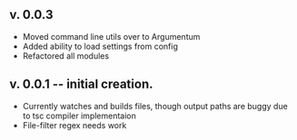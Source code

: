 v. 0.0.3  
-----------
- Moved command line utils over to Argumentum
- Added ability to load settings from config
- Refactored all modules

v. 0.0.1 -- initial creation.  
----------
- Currently watches and builds files, though output paths are buggy due to tsc compiler implementaion
- File-filter regex needs work